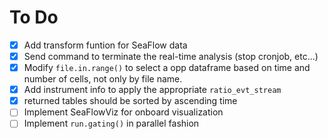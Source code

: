 # To Do
- [x] Add transform funtion for SeaFlow data
- [x] Send command to terminate the real-time analysis (stop cronjob, etc...)
- [x] Modify `file.in.range()` to select a opp dataframe based on time and number of cells, not only by file name.
- [x] Add instrument info to apply the appropriate `ratio_evt_stream`
- [x] returned tables should be sorted by ascending time
- [ ] Implement SeaFlowViz for onboard visualization 
- [ ] Implement `run.gating()` in parallel fashion
